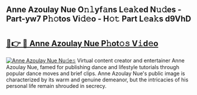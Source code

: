 ## Anne Azoulay Nue O𝚗𝚕yf𝚊ns L𝚎a𝚔ed N𝚞𝚍es - Part-yw7 P𝚑𝚘tos Vi𝚍𝚎o - H𝚘𝚝 Part L𝚎a𝚔s d9VhD

# <h2><a href="http://kfcf67j.oniu.top/?m=Anne+Azoulay+Nue">🔗👉 🔴 Anne Azoulay Nue P𝚑ot𝚘𝚜 V𝚒d𝚎o</a></h2>

[![Anne Azoulay Nue Nu𝚍e𝚜](https://i.imgur.com/0qMVB7G.gif)](http://kfcf67j.oniu.top/?m=Anne+Azoulay+Nue)
Virtual content creator and entertainer Anne Azoulay Nue, famed for publishing dance and lifestyle tutorials through popular dance moves and brief clips. Anne Azoulay Nue's public image is characterized by its warm and genuine demeanor, but the intricacies of his personal life remain shrouded in secrecy.  
